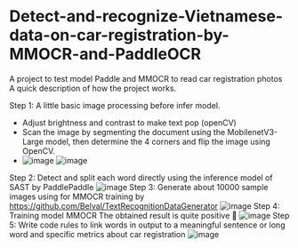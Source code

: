 # Detect-and-recognize-Vietnamese-data-on-car-registration-by-MMOCR-and-PaddleOCR
A project to test model Paddle and MMOCR to read car registration photos
A quick description of how the project works.

Step 1: A little basic image processing before infer model.
- Adjust brightness and contrast to make text pop (openCV)
- Scan the image by segmenting the document using the MobilenetV3-Large model, then determine the 4 corners and flip the image using OpenCV.
- ![image](https://github.com/nndang27/Detect-and-recognize-Vietnamese-data-on-car-registration-by-MMOCR-and-PaddleOCR/assets/97721662/6896e978-60a2-448c-803e-ac72573a677d)
![image](https://github.com/nndang27/Detect-and-recognize-Vietnamese-data-on-car-registration-by-MMOCR-and-PaddleOCR/assets/97721662/4f724929-e31c-4133-a55d-12a1dd015d9b)

Step 2: Detect and split each word directly using the inference model of SAST by PaddlePaddle
![image](https://github.com/nndang27/Detect-and-recognize-Vietnamese-data-on-car-registration-by-MMOCR-and-PaddleOCR/assets/97721662/bdced1ce-c8b6-473f-859d-968b28585dd2)
Step 3: Generate about 10000 sample images using for MMOCR training by https://github.com/Belval/TextRecognitionDataGenerator
![image](https://github.com/nndang27/Detect-and-recognize-Vietnamese-data-on-car-registration-by-MMOCR-and-PaddleOCR/assets/97721662/785e38be-3745-4802-b06c-224d510bd797)
Step 4: Training model MMOCR 
The obtained result is quite positive 🤭
![image](https://github.com/nndang27/Detect-and-recognize-Vietnamese-data-on-car-registration-by-MMOCR-and-PaddleOCR/assets/97721662/1ec01822-1eb4-4d38-8772-601f51e1db56)
Step 5: Write code rules to link words in output to a meaningful sentence or long word and specific metrics about car registration 
![image](https://github.com/nndang27/Detect-and-recognize-Vietnamese-data-on-car-registration-by-MMOCR-and-PaddleOCR/assets/97721662/081744a1-cf09-454d-a962-7c18626ca08d)
